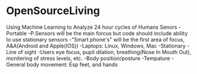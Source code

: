 # OpenSourceLiving
Using Machine Learning to Analyze 24 hour cycles of Humans
Senors
  -Portable
    -P.Sensors will be the main forcus but code should include ability to use stationary sensors
    -"Smart phone's" will be the first area of focus, A&A(Android and Apple(IOS))
    -Laptops: Linux, Windows, Mac
  -Stationary
    -Line of sight
      -Users eye focus, pupil dilation, breathing(Nose In Mouth Out), monitering of stress levels, etc.
      -Body position/posture
      -Tempature
      -General body movement: Esp feet, and hands
      
